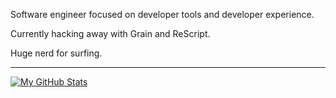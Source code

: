 
Software engineer focused on developer tools and developer experience.

Currently hacking away with Grain and ReScript. 

Huge nerd for surfing.

---
[![My GitHub Stats](https://github-readme-stats.vercel.app/api/?username=brendisurfs&count_private=true&theme=tokyonight&showicons=true)]()

